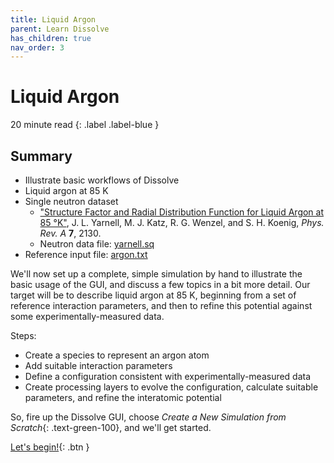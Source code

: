 ```yaml
---
title: Liquid Argon
parent: Learn Dissolve
has_children: true
nav_order: 3
---
```

# Liquid Argon

20 minute read
{: .label .label-blue }

## Summary

- Illustrate basic workflows of Dissolve
- Liquid argon at 85 K
- Single neutron dataset
  - ["Structure Factor and Radial Distribution Function for Liquid Argon at 85 °K"](https://journals.aps.org/pra/abstract/10.1103/PhysRevA.7.2130), J. L. Yarnell, M. J. Katz, R. G. Wenzel, and S. H. Koenig, _Phys. Rev. A_ **7**, 2130.
  -  Neutron data file: [yarnell.sq](https://github.com/trisyoungs/dissolve/tree/develop/examples/argon/data/yarnell.sq)
- Reference input file: [argon.txt](https://github.com/trisyoungs/dissolve/tree/develop/examples/argon/argon.txt)

We'll now set up a complete, simple simulation by hand to illustrate the basic usage of the GUI, and discuss a few topics in a bit more detail. Our target will be to describe liquid argon at 85 K, beginning from a set of reference interaction parameters, and then to refine this potential against some experimentally-measured data.

Steps:
- Create a species to represent an argon atom
- Add suitable interaction parameters
- Define a configuration consistent with experimentally-measured data
- Create processing layers to evolve the configuration, calculate suitable parameters, and refine the interatomic potential

So, fire up the Dissolve GUI, choose _Create a New Simulation from Scratch_{: .text-green-100}, and we'll get started.

[Let's begin!](step1.md){: .btn }

